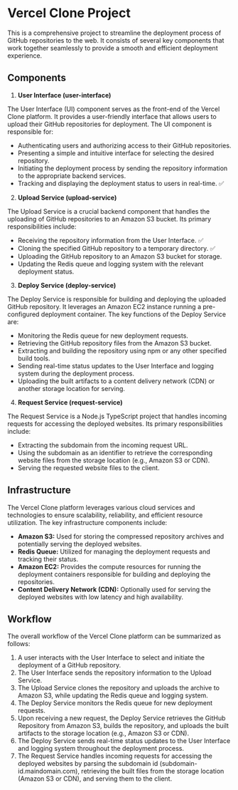 # Vercel Clone Project

This is a comprehensive project to streamline the deployment process of GitHub repositories to the web. It consists of several key components that work together seamlessly to provide a smooth and efficient deployment experience.

## Components

1. **User Interface (user-interface)**

The User Interface (UI) component serves as the front-end of the Vercel Clone platform. It provides a user-friendly interface that allows users to upload their GitHub repositories for deployment. The UI component is responsible for:

- Authenticating users and authorizing access to their GitHub repositories.
- Presenting a simple and intuitive interface for selecting the desired repository.
- Initiating the deployment process by sending the repository information to the appropriate backend services.
- Tracking and displaying the deployment status to users in real-time. ✅

2. **Upload Service (upload-service)**

The Upload Service is a crucial backend component that handles the uploading of GitHub repositories to an Amazon S3 bucket. Its primary responsibilities include:

- Receiving the repository information from the User Interface. ✅
- Cloning the specified GitHub repository to a temporary directory. ✅
- Uploading the GitHub repository to an Amazon S3 bucket for storage.
- Updating the Redis queue and logging system with the relevant deployment status.

3. **Deploy Service (deploy-service)**

The Deploy Service is responsible for building and deploying the uploaded GitHub repository. It leverages an Amazon EC2 instance running a pre-configured deployment container. The key functions of the Deploy Service are:

- Monitoring the Redis queue for new deployment requests.
- Retrieving the GitHub repository files from the Amazon S3 bucket.
- Extracting and building the repository using npm or any other specified build tools.
- Sending real-time status updates to the User Interface and logging system during the deployment process.
- Uploading the built artifacts to a content delivery network (CDN) or another storage location for serving.

4. **Request Service (request-service)**

The Request Service is a Node.js TypeScript project that handles incoming requests for accessing the deployed websites. Its primary responsibilities include:

- Extracting the subdomain from the incoming request URL.
- Using the subdomain as an identifier to retrieve the corresponding website files from the storage location (e.g., Amazon S3 or CDN).
- Serving the requested website files to the client.

## Infrastructure

The Vercel Clone platform leverages various cloud services and technologies to ensure scalability, reliability, and efficient resource utilization. The key infrastructure components include:

- **Amazon S3:** Used for storing the compressed repository archives and potentially serving the deployed websites.
- **Redis Queue:** Utilized for managing the deployment requests and tracking their status.
- **Amazon EC2:** Provides the compute resources for running the deployment containers responsible for building and deploying the repositories.
- **Content Delivery Network (CDN):** Optionally used for serving the deployed websites with low latency and high availability.

## Workflow

The overall workflow of the Vercel Clone platform can be summarized as follows:

1. A user interacts with the User Interface to select and initiate the deployment of a GitHub repository.
2. The User Interface sends the repository information to the Upload Service.
3. The Upload Service clones the repository and uploads the archive to Amazon S3, while updating the Redis queue and logging system.
4. The Deploy Service monitors the Redis queue for new deployment requests.
5. Upon receiving a new request, the Deploy Service retrieves the GitHub Repository from Amazon S3, builds the repository, and uploads the built artifacts to the storage location (e.g., Amazon S3 or CDN).
6. The Deploy Service sends real-time status updates to the User Interface and logging system throughout the deployment process.
7. The Request Service handles incoming requests for accessing the deployed websites by parsing the subdomain id (subdomain-id.maindomain.com), retrieving the built files from the storage location (Amazon S3 or CDN), and serving them to the client.
